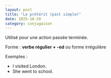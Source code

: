 ```yaml
---
layout: post
title: "Le prétérit (past simple)"
date: 2025-10-29
category: conjugaison
---
```


Utilisé pour une action passée terminée.

Forme : **verbe régulier + -ed** ou forme irrégulière

Exemples :
- I visited London.
- She went to school.
